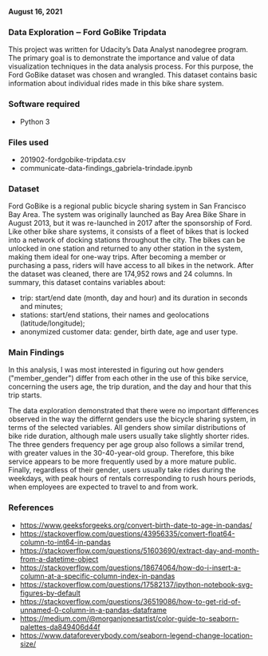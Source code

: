 __August 16, 2021__


### Data Exploration ‒ Ford GoBike Tripdata
This project was written for Udacity’s Data Analyst nanodegree program. The primary goal is to demonstrate the importance and value of data visualization techniques in the data analysis process. For this purpose, the Ford GoBike dataset was chosen and wrangled. This dataset contains basic information about individual rides made in this bike share system.

### Software required
* Python 3

### Files used
* 201902-fordgobike-tripdata.csv
* communicate-data-findings_gabriela-trindade.ipynb

### Dataset
Ford GoBike is a regional public bicycle sharing system in San Francisco Bay Area. The system was originally launched as Bay Area Bike Share in August 2013, but it was re-launched in 2017 after the sponsorship of Ford. Like other bike share systems, it consists of a fleet of bikes that is locked into a network of docking stations throughout the city. The bikes can be unlocked in one station and returned to any other station in the system, making them ideal for one-way trips. After becoming a member or purchasing a pass, riders will have access to all bikes in the network.
After the dataset was cleaned, there are 174,952 rows and 24 columns. In summary, this dataset contains variables about:
* trip: start/end date (month, day and hour) and its duration in seconds and minutes;
* stations: start/end stations, their names and geolocations (latitude/longitude);
* anonymized customer data: gender, birth date, age and user type.

### Main Findings
In this analysis, I was most interested in figuring out how genders ("member_gender") differ from each other in the use of this bike service, concerning the users age, the trip duration, and the day and hour that this trip starts.

The data exploration demonstrated that there were no important differences observed in the way the differnt genders use the bicycle sharing system, in terms of the selected variables. All genders show similar distributions of bike ride duration, although male users usually take slightly shorter rides. The three genders frequency per age group also follows a similar trend, with greater values in the 30-40-year-old group. Therefore, this bike service appears to be more frequently used by a more mature public. Finally, regardless of their gender, users usually take rides during the weekdays, with peak hours of rentals corresponding to rush hours periods, when employees are expected to travel to and from work.

### References
* https://www.geeksforgeeks.org/convert-birth-date-to-age-in-pandas/
* https://stackoverflow.com/questions/43956335/convert-float64-column-to-int64-in-pandas
* https://stackoverflow.com/questions/51603690/extract-day-and-month-from-a-datetime-object
* https://stackoverflow.com/questions/18674064/how-do-i-insert-a-column-at-a-specific-column-index-in-pandas
* https://stackoverflow.com/questions/17582137/ipython-notebook-svg-figures-by-default
* https://stackoverflow.com/questions/36519086/how-to-get-rid-of-unnamed-0-column-in-a-pandas-dataframe
* https://medium.com/@morganjonesartist/color-guide-to-seaborn-palettes-da849406d44f
* https://www.dataforeverybody.com/seaborn-legend-change-location-size/

